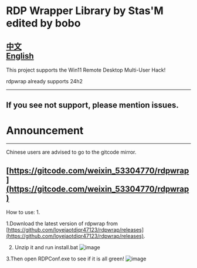 # RDP Wrapper Library by Stas'M edited by bobo

[中文](https://github.com/loyejaotdiqr47123/rdpwrap/blob/master/README_CN.md) <br>
[English](https://github.com/loyejaotdiqr47123/rdpwrap/blob/master/README.md)
-------------------------------------------------------------------------------------------------------------


This project supports the Win11 Remote Desktop Multi-User Hack!

rdpwrap already supports 24h2
     
 -------------------------------------------------------------------------------------------------------------
 If you see not support, please mention issues.
--------------------------------------------------------------------------------------------------------------

# Announcement



--------------------------------------------------------------------------------------------------------------

Chinese users are advised to go to the gitcode mirror.

[https://gitcode.com/weixin_53304770/rdpwrap](https://gitcode.com/weixin_53304770/rdpwrap)
-------------------------------------------------------------------------------------------------------------
How to use: 1.

1.Download the latest version of rdpwrap from [https://github.com/loyejaotdiqr47123/rdpwrap/releases](https://github.com/loyejaotdiqr47123/rdpwrap/releases).

2. Unzip it and run install.bat
![image](https://img2.imgtp.com/2024/03/09/c0QN6eKl.png)

3.Then open RDPConf.exe to see if it is all green!
![image](https://img2.imgtp.com/2024/03/09/XvYspUTI.png)



